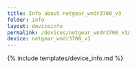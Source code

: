 ```yaml
---
title: Info about netgear_wndr3700_v3
folder: info
layout: deviceinfo
permalink: /devices/netgear_wndr3700_v3/
device: netgear_wndr3700_v3
---
```

{% include templates/device_info.md %}

